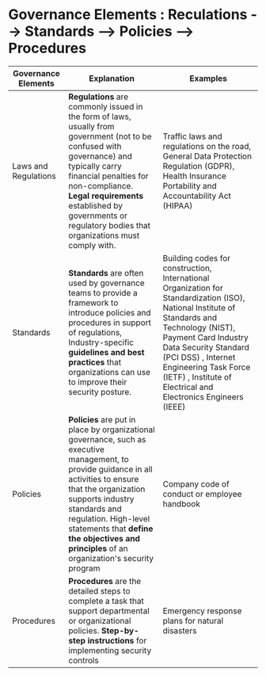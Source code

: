# Governance Elements : Reculations --> Standards --> Policies --> Procedures
| Governance Elements | Explanation                                                                 | Examples        |
|---------------------|-----------------------------------------------------------------------------|---------------------------------|
| Laws and Regulations|  **Regulations** are commonly issued in the form of laws, usually from government (not to be confused with governance) and typically carry financial penalties for non-compliance. **Legal requirements** established by governments or regulatory bodies that organizations must comply with. | Traffic laws and regulations on the road, General Data Protection Regulation (GDPR), Health Insurance Portability and Accountability Act (HIPAA) |
| Standards           | **Standards** are often used by governance teams to provide a framework to introduce policies and procedures in support of regulations, Industry-specific **guidelines and best practices** that organizations can use to improve their security posture. | Building codes for construction, International Organization for Standardization (ISO), National Institute of Standards and Technology (NIST),  Payment Card Industry Data Security Standard (PCI DSS) , Internet Engineering Task Force (IETF) , Institute of Electrical and Electronics Engineers (IEEE) |
| Policies            | **Policies** are put in place by organizational governance, such as executive management, to provide guidance in all activities to ensure that the organization supports industry standards and regulation. High-level statements that **define the objectives and principles** of an organization's security program | Company code of conduct or employee handbook |
| Procedures          | **Procedures**  are the detailed steps to complete a task that support departmental or organizational policies. **Step-by-step instructions** for implementing security controls   | Emergency response plans for natural disasters |

